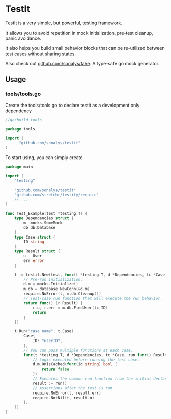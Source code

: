 # TestIt

TestIt is a very simple, but powerful, testing framework.

It allows you to avoid repetition in mock initialization, pre-test cleanup, panic avoidance.

It also helps you build small behavior blocks that can be re-utilized between test cases without sharing states.

Also check out [github.com/sonalys/fake](https://github.com/sonalys/fake). A type-safe go mock generator.

## Usage

### tools/tools.go

Create the tools/tools.go to declare testit as a development only dependency

```go
//go:build tools

package tools

import (
	_ "github.com/sonalys/testit"
)

```

To start using, you can simply create

```go
package main

import (
	"testing"

	"github.com/sonalys/testit"
	"github.com/stretchr/testify/require"
	// ...
)

func Test_Example(test *testing.T) {
	type Dependencies struct {
		m  mocks.SomeMock
		db db.Database
	}
	type Case struct {
		ID string
	}
	type Result struct {
		u   User
		err error
	}

	t := testit.New(test, func(t *testing.T, d *Dependencies, tc *Case) func() (r Result) {
		// Pre-run initialization.
		d.m = mocks.Initialize()
		m.db = database.NewConn(&d.m)
		require.NoError(t, m.db.Cleanup())
		// Test-case run function that will execute the run behavior.
		return func() (r Result) {
			r.u, r.err = m.db.FindUser(tc.ID)
			return
		}
	})

	t.Run("case name", t.Case(
		Case{
			ID: "userID",
		},
		// You can pass multiple functions at each case.
		func(t *testing.T, d *Dependencies, tc *Case, run func() Result) {
			// Logic executed before running the test case.
			d.m.OnIsCached(func(id string) bool {
				return false
			})
			// Executes the common run function from the initial declaration.
			result := run()
			// Assertions after the test is ran.
			require.NoError(t, result.err)
			require.NotNil(t, result.u)
		},
	))
}

```